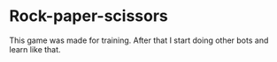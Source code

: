 # Rock-paper-scissors
This game was made for training. After that I start doing other bots and learn like that.
